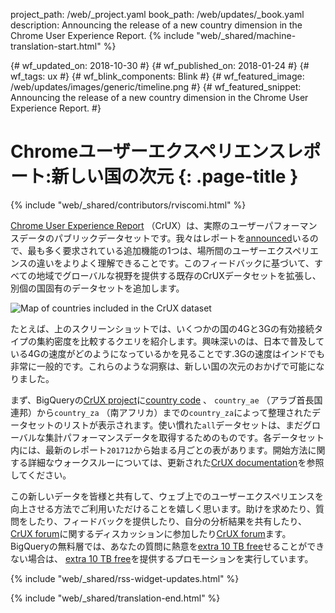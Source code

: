 project_path: /web/_project.yaml
book_path: /web/updates/_book.yaml
description: Announcing the release of a new country dimension in the Chrome User Experience Report.
{% include "web/_shared/machine-translation-start.html" %}

{# wf_updated_on: 2018-10-30 #}
{# wf_published_on: 2018-01-24 #}
{# wf_tags: ux #}
{# wf_blink_components: Blink #}
{# wf_featured_image: /web/updates/images/generic/timeline.png #}
{# wf_featured_snippet: Announcing the release of a new country dimension in the Chrome User Experience Report. #}

# Chromeユーザーエクスペリエンスレポート:新しい国の次元 {: .page-title }

{% include "web/_shared/contributors/rviscomi.html" %}

<div class="clearfix"></div>

[Chrome User Experience Report](/web/tools/chrome-user-experience-report/) （CrUX）は、実際のユーザーパフォーマンスデータのパブリックデータセットです。我々はレポートを[announced](https://blog.chromium.org/2017/10/introducing-chrome-user-experience-report.html)いるので、最も多く要求されている追加機能の1つは、場所間のユーザーエクスペリエンスの違いをよりよく理解できることです。このフィードバックに基づいて、すべての地域でグローバルな視野を提供する既存のCrUXデータセットを拡張し、別個の国固有のデータセットを追加します。

<img src="/web/updates/images/2018/01/crux-countries.png"
    alt="Map of countries included in the CrUX dataset"/>

たとえば、上のスクリーンショットでは、いくつかの国の4Gと3Gの有効接続タイプの集約密度を比較するクエリを紹介します。興味深いのは、日本で普及している4Gの速度がどのようになっているかを見ることです.3Gの速度はインドでも非常に一般的です。これらのような洞察は、新しい国の次元のおかげで可能になりました。

まず、BigQueryの[CrUX project](https://bigquery.cloud.google.com/dataset/chrome-ux-report:all)に[country code](https://en.wikipedia.org/wiki/ISO_3166-1_alpha-2) 、 `country_ae` （アラブ首長国連邦）から`country_za` （南アフリカ）までの`country_za`によって整理されたデータセットのリストが表示されます。使い慣れた`all`データセットは、まだグローバルな集計パフォーマンスデータを取得するためのものです。各データセット内には、最新のレポート`201712`から始まる月ごとの表があります。開始方法に関する詳細なウォークスルーについては、更新された[CrUX documentation](/web/tools/chrome-user-experience-report/)を参照してください。

この新しいデータを皆様と共有して、ウェブ上でのユーザーエクスペリエンスを向上させる方法でご利用いただけることを嬉しく思います。助けを求めたり、質問をしたり、フィードバックを提供したり、自分の分析結果を共有したり、 [CrUX forum](https://groups.google.com/a/chromium.org/forum/#!forum/chrome-ux-report)に関するディスカッションに参加したり[CrUX forum](https://groups.google.com/a/chromium.org/forum/#!forum/chrome-ux-report)ます。 BigQueryの無料層では、あなたの質問に熱意を[extra 10 TB free](https://docs.google.com/forms/d/e/1FAIpQLSeMYnz93JQuO7rPewVrKpLfxO7JREOysti0CQyRo31bc7cXHA/viewform)せることができない場合は、 [extra 10 TB free](https://docs.google.com/forms/d/e/1FAIpQLSeMYnz93JQuO7rPewVrKpLfxO7JREOysti0CQyRo31bc7cXHA/viewform)を提供するプロモーションを実行しています。

{% include "web/_shared/rss-widget-updates.html" %}

{% include "web/_shared/translation-end.html" %}
